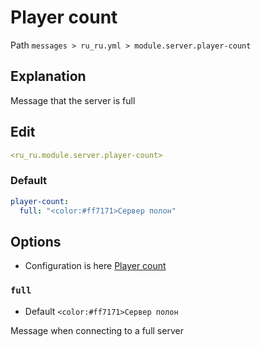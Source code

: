 # Player count
Path `messages > ru_ru.yml > module.server.player-count`

## Explanation
Message that the server is full

## Edit
```yaml
<ru_ru.module.server.player-count>
```

### Default
```yaml
player-count:
  full: "<color:#ff7171>Сервер полон"
```

## Options

- Configuration is here [Player count](/en/config/module/server/player-count/)

### `full`
- Default `<color:#ff7171>Сервер полон`

Message when connecting to a full server

